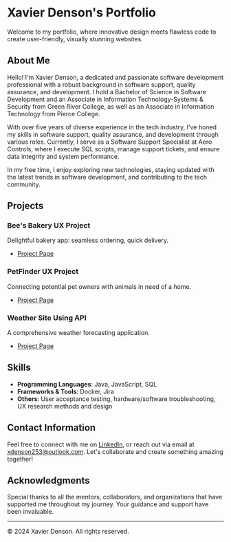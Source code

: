 # Xavier Denson's Portfolio

Welcome to my portfolio, where innovative design meets flawless code to create user-friendly, visually stunning websites.

## About Me

Hello! I'm Xavier Denson, a dedicated and passionate software development professional with a robust background in software support, quality assurance, and development. I hold a Bachelor of Science in Software Development and an Associate in Information Technology-Systems & Security from Green River College, as well as an Associate in Information Technology from Pierce College.

With over five years of diverse experience in the tech industry, I've honed my skills in software support, quality assurance, and development through various roles. Currently, I serve as a Software Support Specialist at Aero Controls, where I execute SQL scripts, manage support tickets, and ensure data integrity and system performance.

In my free time, I enjoy exploring new technologies, staying updated with the latest trends in software development, and contributing to the tech community.

## Projects

### Bee's Bakery UX Project
Delightful bakery app: seamless ordering, quick delivery.
- [Project Page](https://weaponxd253.github.io/bees-bakery)

### PetFinder UX Project
Connecting potential pet owners with animals in need of a home.
- [Project Page](https://weaponxd253.github.io/petfinder)

### Weather Site Using API
A comprehensive weather forecasting application.
- [Project Page](https://weaponxd253.github.io/weather-site)

## Skills

- **Programming Languages**: Java, JavaScript, SQL
- **Frameworks & Tools**: Docker, Jira
- **Others**: User acceptance testing, hardware/software troubleshooting, UX research methods and design

## Contact Information

Feel free to connect with me on [LinkedIn](https://www.linkedin.com/in/xavier-denson), or reach out via email at [xdenson253@outlook.com](mailto:xdenson253@outlook.com). Let's collaborate and create something amazing together!

## Acknowledgments

Special thanks to all the mentors, collaborators, and organizations that have supported me throughout my journey. Your guidance and support have been invaluable.

---

© 2024 Xavier Denson. All rights reserved.
